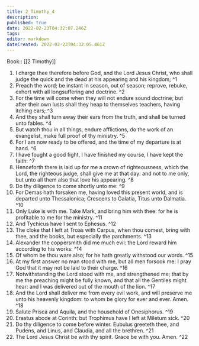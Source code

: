 ```yaml
---
title: 2_Timothy_4
description: 
published: true
date: 2022-02-23T04:32:07.246Z
tags: 
editor: markdown
dateCreated: 2022-02-23T04:32:05.461Z
---
```


 Book:: [[2 Timothy]]
 1. I charge thee therefore before God, and the Lord Jesus Christ, who shall judge the quick and the dead at his appearing and his kingdom; ^1
 2. Preach the word; be instant in season, out of season; reprove, rebuke, exhort with all longsuffering and doctrine. ^2
 3. For the time will come when they will not endure sound doctrine; but after their own lusts shall they heap to themselves teachers, having itching ears; ^3
 4. And they shall turn away their ears from the truth, and shall be turned unto fables. ^4
 5. But watch thou in all things, endure afflictions, do the work of an evangelist, make full proof of thy ministry. ^5
 6. For I am now ready to be offered, and the time of my departure is at hand. ^6
 7. I have fought a good fight, I have finished my course, I have kept the faith: ^7
 8. Henceforth there is laid up for me a crown of righteousness, which the Lord, the righteous judge, shall give me at that day: and not to me only, but unto all them also that love his appearing. ^8
 9. Do thy diligence to come shortly unto me: ^9
 10. For Demas hath forsaken me, having loved this present world, and is departed unto Thessalonica; Crescens to Galatia, Titus unto Dalmatia. ^10
 11. Only Luke is with me. Take Mark, and bring him with thee: for he is profitable to me for the ministry. ^11
 12. And Tychicus have I sent to Ephesus. ^12
 13. The cloke that I left at Troas with Carpus, when thou comest, bring with thee, and the books, but especially the parchments. ^13
 14. Alexander the coppersmith did me much evil: the Lord reward him according to his works: ^14
 15. Of whom be thou ware also; for he hath greatly withstood our words. ^15
 16. At my first answer no man stood with me, but all men forsook me: I pray God that it may not be laid to their charge. ^16
 17. Notwithstanding the Lord stood with me, and strengthened me; that by me the preaching might be fully known, and that all the Gentiles might hear: and I was delivered out of the mouth of the lion. ^17
 18. And the Lord shall deliver me from every evil work, and will preserve me unto his heavenly kingdom: to whom be glory for ever and ever. Amen. ^18
 19. Salute Prisca and Aquila, and the household of Onesiphorus. ^19
 20. Erastus abode at Corinth: but Trophimus have I left at Miletum sick. ^20
 21. Do thy diligence to come before winter. Eubulus greeteth thee, and Pudens, and Linus, and Claudia, and all the brethren. ^21
 22. The Lord Jesus Christ be with thy spirit. Grace be with you. Amen. ^22
